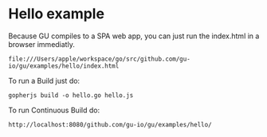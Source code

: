 # Hello example

Because GU compiles to a SPA web app, you can just run the index.html in a browser immediatly.

````
file:///Users/apple/workspace/go/src/github.com/gu-io/gu/examples/hello/index.html
````


To run a Build just do:

````
gopherjs build -o hello.go hello.js
````

To run Continuous Build do:

````
http://localhost:8080/github.com/gu-io/gu/examples/hello/
````
